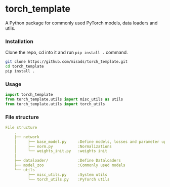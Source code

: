 # torch_template
A Python package for commonly used PyTorch models, data loaders and utils. 


### Installation

Clone the repo, cd into it and run `pip install .` command.

``` bash
git clone https://github.com/misads/torch_template.git
cd torch_template
pip install . 
```

### Usage

```python
import torch_template
from torch_template.utils import misc_utils as utils
from torch_template.utils import torch_utils
```

### File structure

```yaml
File structure
    .
    ├── network
    │     ├── base_model.py     :Define models, losses and parameter updating
    │     ├── norm.py           :Normalizations
    │     └── weights_init.py   :weights init
    │
    ├── dataloader/             :Define Dataloaders
    ├── model_zoo               :Commonly used models
    └── utils
          ├── misc_utils.py     :System utils
          └── torch_utils.py    :PyTorch utils

```

